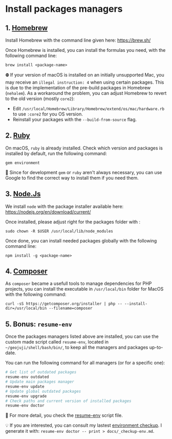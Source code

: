 # Install packages managers

## 1. [Homebrew](http://brew.sh/)

Install Homebrew with the command line given here: https://brew.sh/

Once Homebrew is installed, you can install the formulas you need, with the following command line:

```
brew install <package-name>
```

:no_entry: If your version of macOS is installed on an initially unsupported Mac, you may receive an `illegal instruction: 4` when using certain packages. This is due to the implementation of the pre-build packages in Homebrew (`nehalem`). As a workaround the problem, you can adjust Homebrew to revert to the old version (mostly `core2`):

-   Edit `/usr/local/Homebrew/Library/Homebrew/extend/os/mac/hardware.rb` to use `:core2` for you OS version.
-   Reinstall your packages with the `--build-from-source` flag.

## 2. [Ruby](https://www.ruby-lang.org/)

On macOS, `ruby` is already installed. Check which version and packages is installed by default, run the following command:

```
gem environment
```

:memo: Since for development `gem` or `ruby` aren't always necessary, you can use Google to find the correct way to install them if you need them.

## 3. [Node.Js](http://nodejs.org/)

We install `node` with the package installer available here: https://nodejs.org/en/download/current/

Once installed, please adjust right for the packages folder with :

```
sudo chown -R $USER /usr/local/lib/node_modules
```

Once done, you can install needed packages globally with the following command line:

```
npm install -g <package-name>
```

## 4. [Composer](https://getcomposer.org/)

As `composer` became a usefull tools to manage dependencies for PHP projects, you can install the executable in `/usr/local/bin` folder for MacOS with the following command:

```
curl -sS https://getcomposer.org/installer | php -- --install-dir=/usr/local/bin --filename=composer
```

## 5. Bonus: `resume-env`

Once the packages managers listed above are installed, you can use the custom made script called `resume-env`, located in `~/geojuji/shell/bash/bin/`, to keep all the managers and packages up-to-date.

You can run the following command for all managers (or for a specific one):

```bash
# Get list of outdated packages
resume-env outdated
# Update main packages manager
resume-env update
# Update global outdated packages
resume-env upgrade
# Check paths and current version of installed packages
resume-env doctor
```

:memo: For more detail, you check the [resume-env](../shell/bash/bin/resume-env) script file.

:bulb: If you are interested, you can consult my lastest [environment checkup](../docs/_checkup-env.md).
I generate it with: `resume-env doctor -- print > docs/_checkup-env.md`.
